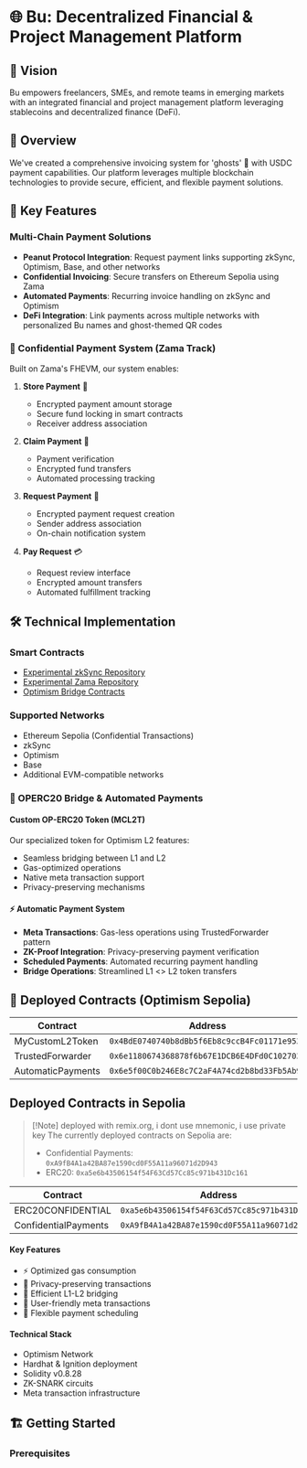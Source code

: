 # 🌐 Bu: Decentralized Financial & Project Management Platform

## 👀 Vision

Bu empowers freelancers, SMEs, and remote teams in emerging markets with an integrated financial and project management platform leveraging stablecoins and decentralized finance (DeFi).

## 🎯 Overview

We've created a comprehensive invoicing system for 'ghosts' 👻 with USDC payment capabilities. Our platform leverages multiple blockchain technologies to provide secure, efficient, and flexible payment solutions.

## 🚀 Key Features

### Multi-Chain Payment Solutions
- **Peanut Protocol Integration**: Request payment links supporting zkSync, Optimism, Base, and other networks
- **Confidential Invoicing**: Secure transfers on Ethereum Sepolia using Zama
- **Automated Payments**: Recurring invoice handling on zkSync and Optimism
- **DeFi Integration**: Link payments across multiple networks with personalized Bu names and ghost-themed QR codes

### 🔐 Confidential Payment System (Zama Track)

Built on Zama's FHEVM, our system enables:

1. **Store Payment** 📝
   - Encrypted payment amount storage
   - Secure fund locking in smart contracts
   - Receiver address association

2. **Claim Payment** 🎯
   - Payment verification
   - Encrypted fund transfers
   - Automated processing tracking

3. **Request Payment** 📨
   - Encrypted payment request creation
   - Sender address association
   - On-chain notification system

4. **Pay Request** 💳
   - Request review interface
   - Encrypted amount transfers
   - Automated fulfillment tracking

## 🛠 Technical Implementation

### Smart Contracts
- [Experimental zkSync Repository](https://github.com/BuFi007/experimental-zksync)
- [Experimental Zama Repository](https://github.com/BuFi007/experimental-zama)
- [Optimism Bridge Contracts](https://github.com/BuFi007/optimism-op-auto-invoices)
### Supported Networks
- Ethereum Sepolia (Confidential Transactions)
- zkSync
- Optimism
- Base
- Additional EVM-compatible networks

### 🌉 OPERC20 Bridge & Automated Payments

#### Custom OP-ERC20 Token (MCL2T)
Our specialized token for Optimism L2 features:
- Seamless bridging between L1 and L2
- Gas-optimized operations
- Native meta transaction support
- Privacy-preserving mechanisms

#### ⚡ Automatic Payment System
- **Meta Transactions**: Gas-less operations using TrustedForwarder pattern
- **ZK-Proof Integration**: Privacy-preserving payment verification
- **Scheduled Payments**: Automated recurring payment handling
- **Bridge Operations**: Streamlined L1 <> L2 token transfers

## 📍 Deployed Contracts (Optimism Sepolia)

| Contract          | Address                                      |
| ----------------- | -------------------------------------------- |
| MyCustomL2Token   | `0x4BdE0740740b8dBb5f6Eb8c9ccB4Fc01171e953C` |
| TrustedForwarder  | `0x6e1180674368878f6b67E1DCB6E4DFd0C102703A` |
| AutomaticPayments | `0x6e5f00C0b246E8c7C2aF4A74cd2b8bd33Fb5Ab94` |

## Deployed Contracts in Sepolia

> [!Note] deployed with remix.org, i dont use mnemonic, i use private key The currently deployed contracts on Sepolia
> are:
>
> - Confidential Payments: `0xA9fB4A1a42BA87e1590cd0F55A11a96071d2D943`
> - ERC20: `0xa5e6b43506154f54F63Cd57Cc85c971b431Dc161`

| Contract          | Address                                       |
| ----------------- | --------------------------------------------- |
| ERC20CONFIDENTIAL   | `0xa5e6b43506154f54F63Cd57Cc85c971b431Dc161`|
| ConfidentialPayments| `0xA9fB4A1a42BA87e1590cd0F55A11a96071d2D943`|

#### Key Features
- ⚡ Optimized gas consumption
- 🔐 Privacy-preserving transactions
- 🌉 Efficient L1-L2 bridging
- 📱 User-friendly meta transactions
- 🔄 Flexible payment scheduling

#### Technical Stack
- Optimism Network
- Hardhat & Ignition deployment
- Solidity v0.8.28
- ZK-SNARK circuits
- Meta transaction infrastructure

## 🏗 Getting Started

### Prerequisites
